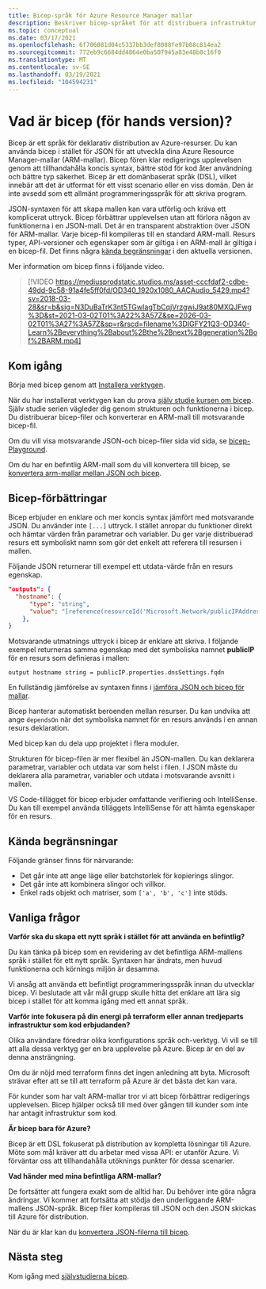 ```yaml
---
title: Bicep-språk för Azure Resource Manager mallar
description: Beskriver bicep-språket för att distribuera infrastruktur till Azure via Azure Resource Manager mallar.
ms.topic: conceptual
ms.date: 03/17/2021
ms.openlocfilehash: 6f706081d04c5337bb3def8088fe97b08c814ea2
ms.sourcegitcommit: 772eb9c6684dd4864e0ba507945a83e48b8c16f0
ms.translationtype: MT
ms.contentlocale: sv-SE
ms.lasthandoff: 03/19/2021
ms.locfileid: "104594231"
---
```

# <a name="what-is-bicep-preview"></a>Vad är bicep (för hands version)?

Bicep är ett språk för deklarativ distribution av Azure-resurser. Du kan använda bicep i stället för JSON för att utveckla dina Azure Resource Manager-mallar (ARM-mallar). Bicep fören klar redigerings upplevelsen genom att tillhandahålla koncis syntax, bättre stöd för kod åter användning och bättre typ säkerhet. Bicep är ett domänbaserat språk (DSL), vilket innebär att det är utformat för ett visst scenario eller en viss domän. Den är inte avsedd som ett allmänt programmeringsspråk för att skriva program.

JSON-syntaxen för att skapa mallen kan vara utförlig och kräva ett komplicerat uttryck. Bicep förbättrar upplevelsen utan att förlora någon av funktionerna i en JSON-mall. Det är en transparent abstraktion över JSON för ARM-mallar. Varje bicep-fil kompileras till en standard ARM-mall. Resurs typer, API-versioner och egenskaper som är giltiga i en ARM-mall är giltiga i en bicep-fil. Det finns några [kända begränsningar](#known-limitations) i den aktuella versionen.

Mer information om bicep finns i följande video.

> [!VIDEO https://mediusprodstatic.studios.ms/asset-cccfdaf2-cdbe-49dd-9c58-91a4fe5ff0fd/OD340_1920x1080_AACAudio_5429.mp4?sv=2018-03-28&sr=b&sig=N3DuBaTrK3nt5TGwIagTbCqjVrzgwiJ9at80MXQJFwg%3D&st=2021-03-02T01%3A22%3A57Z&se=2026-03-02T01%3A27%3A57Z&sp=r&rscd=filename%3DIGFY21Q3-OD340-Learn%2Beverything%2Babout%2Bthe%2Bnext%2Bgeneration%2Bof%2BARM.mp4]

## <a name="get-started"></a>Kom igång

Börja med bicep genom att [Installera verktygen](https://github.com/Azure/bicep/blob/main/docs/installing.md).

När du har installerat verktygen kan du prova [själv studie kursen om bicep](./bicep-tutorial-create-first-bicep.md). Själv studie serien vägleder dig genom strukturen och funktionerna i bicep. Du distribuerar bicep-filer och konverterar en ARM-mall till motsvarande bicep-fil.

Om du vill visa motsvarande JSON-och bicep-filer sida vid sida, se [bicep-Playground](https://aka.ms/bicepdemo).

Om du har en befintlig ARM-mall som du vill konvertera till bicep, se [konvertera arm-mallar mellan JSON och bicep](bicep-decompile.md).

## <a name="bicep-improvements"></a>Bicep-förbättringar

Bicep erbjuder en enklare och mer koncis syntax jämfört med motsvarande JSON. Du använder inte `[...]` uttryck. I stället anropar du funktioner direkt och hämtar värden från parametrar och variabler. Du ger varje distribuerad resurs ett symboliskt namn som gör det enkelt att referera till resursen i mallen.

Följande JSON returnerar till exempel ett utdata-värde från en resurs egenskap.

```json
"outputs": {
  "hostname": {
      "type": "string",
      "value": "[reference(resourceId('Microsoft.Network/publicIPAddresses', variables('publicIPAddressName'))).dnsSettings.fqdn]"
    },
}
```

Motsvarande utmatnings uttryck i bicep är enklare att skriva. I följande exempel returneras samma egenskap med det symboliska namnet **publicIP** för en resurs som definieras i mallen:

```bicep
output hostname string = publicIP.properties.dnsSettings.fqdn
```

En fullständig jämförelse av syntaxen finns i [jämföra JSON och bicep för mallar](compare-template-syntax.md).

Bicep hanterar automatiskt beroenden mellan resurser. Du kan undvika att ange `dependsOn` när det symboliska namnet för en resurs används i en annan resurs deklaration.

Med bicep kan du dela upp projektet i flera moduler.

Strukturen för bicep-filen är mer flexibel än JSON-mallen. Du kan deklarera parametrar, variabler och utdata var som helst i filen. I JSON måste du deklarera alla parametrar, variabler och utdata i motsvarande avsnitt i mallen.

VS Code-tillägget för bicep erbjuder omfattande verifiering och IntelliSense. Du kan till exempel använda tilläggets IntelliSense för att hämta egenskaper för en resurs.

## <a name="known-limitations"></a>Kända begränsningar

Följande gränser finns för närvarande:

* Det går inte att ange läge eller batchstorlek för kopierings slingor.
* Det går inte att kombinera slingor och villkor.
* Enkel rads objekt och matriser, som `['a', 'b', 'c']` inte stöds.

## <a name="faq"></a>Vanliga frågor

**Varför ska du skapa ett nytt språk i stället för att använda en befintlig?**

Du kan tänka på bicep som en revidering av det befintliga ARM-mallens språk i stället för ett nytt språk. Syntaxen har ändrats, men huvud funktionerna och körnings miljön är desamma.

Vi ansåg att använda ett befintligt programmeringsspråk innan du utvecklar bicep. Vi beslutade att vår mål grupp skulle hitta det enklare att lära sig bicep i stället för att komma igång med ett annat språk.

**Varför inte fokusera på din energi på terraform eller annan tredjeparts infrastruktur som kod erbjudanden?**

Olika användare föredrar olika konfigurations språk och-verktyg. Vi vill se till att alla dessa verktyg ger en bra upplevelse på Azure. Bicep är en del av denna ansträngning.

Om du är nöjd med terraform finns det ingen anledning att byta. Microsoft strävar efter att se till att terraform på Azure är det bästa det kan vara.

För kunder som har valt ARM-mallar tror vi att bicep förbättrar redigerings upplevelsen. Bicep hjälper också till med över gången till kunder som inte har antagit infrastruktur som kod.

**Är bicep bara för Azure?**

Bicep är ett DSL fokuserat på distribution av kompletta lösningar till Azure. Möte som mål kräver att du arbetar med vissa API: er utanför Azure. Vi förväntar oss att tillhandahålla utöknings punkter för dessa scenarier.

**Vad händer med mina befintliga ARM-mallar?**

De fortsätter att fungera exakt som de alltid har. Du behöver inte göra några ändringar. Vi kommer att fortsätta att stödja den underliggande ARM-mallens JSON-språk. Bicep filer kompileras till JSON och den JSON skickas till Azure för distribution.

När du är klar kan du [konvertera JSON-filerna till bicep](bicep-decompile.md).

## <a name="next-steps"></a>Nästa steg

Kom igång med [självstudierna bicep](./bicep-tutorial-create-first-bicep.md).
